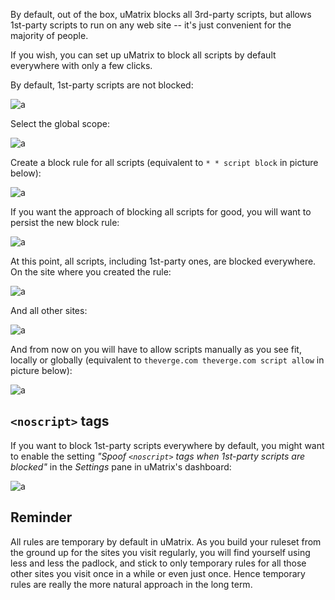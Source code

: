By default, out of the box, uMatrix blocks all 3rd-party scripts, but allows 1st-party scripts to run on any web site -- it's just convenient for the majority of people.

If you wish, you can set up uMatrix to block all scripts by default everywhere with only a few clicks.

By default, 1st-party scripts are not blocked:

![a](https://user-images.githubusercontent.com/585534/33189052-21868182-d06d-11e7-9447-69a2f12334c4.png)

Select the global scope:

![a](https://user-images.githubusercontent.com/585534/33189061-3a4bea9a-d06d-11e7-99ba-ab95c50f5484.png)

Create a block rule for all scripts (equivalent to `* * script block` in picture below):

![a](https://user-images.githubusercontent.com/585534/33189068-52538652-d06d-11e7-9f3a-3329d0bd74ab.png)

If you want the approach of blocking all scripts for good, you will want to persist the new block rule:

![a](https://user-images.githubusercontent.com/585534/33189093-9d7f32ac-d06d-11e7-9b54-728b7cb048f1.png)

At this point, all scripts, including 1st-party ones, are blocked everywhere. On the site where you created the rule:

![a](https://user-images.githubusercontent.com/585534/33189108-bf860420-d06d-11e7-8617-08f7b9e2b96f.png)

And all other sites:

![a](https://user-images.githubusercontent.com/585534/33189144-123ff018-d06e-11e7-82f2-62920f864660.png)

And from now on you will have to allow scripts manually as you see fit, locally or globally (equivalent to `theverge.com theverge.com script allow` in picture below):

![a](https://user-images.githubusercontent.com/585534/33189212-aab6c5ce-d06e-11e7-9975-a1657fbe7eb9.png)

## `<noscript>` tags

If you want to block 1st-party scripts everywhere by default, you might want to enable the setting _"Spoof `<noscript>` tags when 1st-party scripts are blocked"_ in the _Settings_ pane in uMatrix's dashboard:

![a](https://user-images.githubusercontent.com/585534/33565583-81b505de-d8eb-11e7-89e6-76b344d164e8.png)

## Reminder

All rules are temporary by default in uMatrix. As you build your ruleset from the ground up for the sites you visit regularly, you will find yourself using less and less the padlock, and stick to only temporary rules for all those other sites you visit once in a while or even just once. Hence temporary rules are really the more natural approach in the long term.